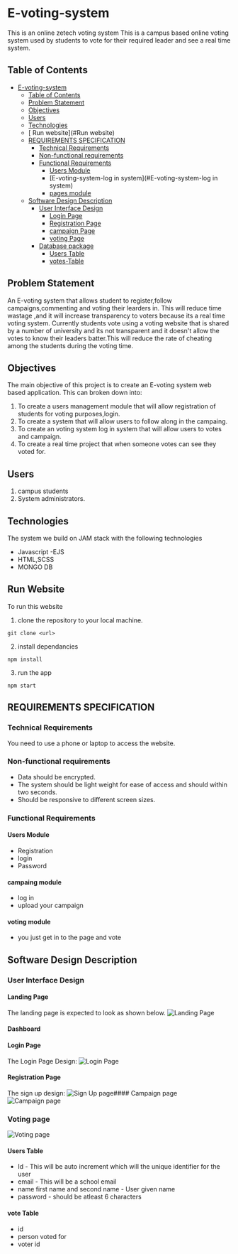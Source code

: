 # E-voting-system
This is an online zetech voting system 
This is a campus based online voting system used by students to vote for their required leader and see a real time system.
## Table of Contents
- [E-voting-system](#E-voting-system)
  - [Table of Contents](#table-of-contents)
  - [Problem Statement](#problem-statement)
  - [Objectives](#objectives)
  - [Users](#users)
  - [Technologies](#technologies)
  - [ Run website](#Run website)
  - [REQUIREMENTS SPECIFICATION](#requirements-specification)
    - [Technical Requirements](#technical-requirements)
    - [Non-functional requirements](#non-functional-requirements)
    - [Functional Requirements](#functional-requirements)
      - [Users Module](#users-module)
      - [E-voting-system-log in system](#E-voting-system-log in system)
      - [pages module](#pages-module)
  - [Software Design Description](#software-design-description)
    - [User Interface Design](#user-interface-design)
      - [Login Page](#login-page)
      - [Registration Page](#registration-page)
      - [campaign Page](#campaign-page)
      - [voting Page](#voting-page)
    - [Database package](#database-package)
      - [Users Table](#users-table)
      - [votes-Table](#votes-table)

## Problem Statement
An E-voting system that allows student to register,follow campaigns,commenting and voting their learders in. This will reduce time wastage ,and it will increase transparency to voters because its a real time voting system. Currently students vote using a voting website that is shared by a number of university and its not transparent and it doesn't allow the votes to know their leaders batter.This will reduce the rate of cheating among the students during the voting time.

## Objectives
The main objective of this project is to create an E-voting system  web based application. This can broken down into:
1. To create a users management module that will allow registration of students for voting purposes,login.
2. To create a  system that will allow users to follow along in the campaing.
3. To create an voting system log in system  that will allow users to votes and campaign.
4. To create a real time project that when someone votes can see they voted for.

## Users
1. campus students
2. System administrators.

## Technologies
The system we build on JAM stack with the following technologies
- Javascript
-EJS
- HTML,SCSS
- MONGO DB

## Run Website
To run this website
1. clone the repository to your local machine.
```#!/bin/bash
git clone <url>
```
2. install dependancies
```#!/bin/bash
npm install
```
3. run the app
```#!/bin/bash
npm start
```

## REQUIREMENTS SPECIFICATION

### Technical Requirements
You need to use a phone or laptop to access the website.

### Non-functional requirements
- Data should be encrypted.
- The system should be light weight for ease of access and should within two seconds.
- Should be responsive to different screen sizes.

### Functional Requirements

#### Users Module
- Registration
- login
- Password

#### campaing module
- log in
- upload your campaign

#### voting module
- you just get in to the page and vote 


## Software Design Description


### User Interface Design


#### Landing Page
The landing page is expected to look as shown below.
![Landing Page](./documentation/landing.png)


#### Dashboard

#### Login Page

The Login Page Design:
![Login Page](documentation/login.png)

#### Registration Page

The sign up design:
![Sign Up page](documentation/Registration.png)#### Campaign page
![Campaign page](documentation/Campaignpage.png)
### Voting page
![Voting page](documentation/Voting.png)

#### Users Table
- Id - This will be auto increment which will the unique identifier for the user
- email - This will be a school email
- name first name and second name - User given name
- password - should be atleast 6 characters

#### vote Table
- id
- person voted for
- voter id

